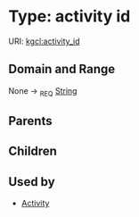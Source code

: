 
# Type: activity id




URI: [kgcl:activity_id](http://w3id.org/kgclactivity_id)


## Domain and Range

None ->  <sub>REQ</sub> [String](types/String.md)

## Parents


## Children


## Used by

 * [Activity](Activity.md)
